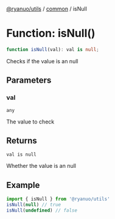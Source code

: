 [@ryanuo/utils](../../index.md) / [common](../index.md) / isNull

# Function: isNull()

```ts
function isNull(val): val is null;
```

Checks if the value is an null

## Parameters

### val

`any`

The value to check

## Returns

`val is null`

Whether the value is an null

## Example

```ts
import { isNull } from '@ryanuo/utils'
isNull(null) // true
isNull(undefined) // false
```
